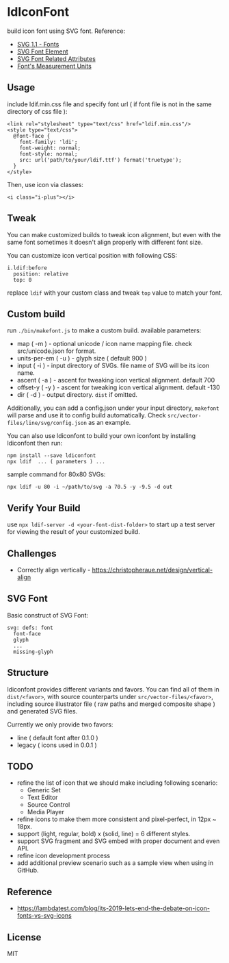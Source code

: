# ldIconFont

build icon font using SVG font. Reference:

 - [SVG 1.1 - Fonts](https://www.w3.org/TR/SVG11/fonts.html)
 - [SVG Font Element](https://developer.mozilla.org/en-US/docs/Web/SVG/Element/font)
 - [SVG Font Related Attributes](https://docs.google.com/spreadsheets/d/1NBUILrdB3uDDPzyicEU8WApkTXL9sZVmta7yneXlKIA/edit?usp=sharing)
 - [Font's Measurement Units](https://i.stack.imgur.com/Z0TnA.png)


## Usage

include ldif.min.css file and specify font url ( if font file is not in the same directory of css file ):

    <link rel="stylesheet" type="text/css" href="ldif.min.css"/>
    <style type="text/css">
      @font-face {
        font-family: 'ldi';
        font-weight: normal;
        font-style: normal;
        src: url('path/to/your/ldif.ttf') format('truetype');
      }
    </style>

Then, use icon via classes:

    <i class="i-plus"></i>


## Tweak

You can make customized builds to tweak icon alignment, but even with the same font sometimes it doesn't align properly with different font size. 

You can customize icon vertical position with following CSS:

    i.ldif:before
      position: relative
      top: 0

replace `ldif` with your custom class and tweak `top` value to match your font.


## Custom build

run `./bin/makefont.js` to make a custom build. available parameters:

 - map ( -m ) - optional unicode / icon name mapping file. check src/unicode.json for format.
 - units-per-em ( -u ) - glyph size ( default 900 )
 - input ( -i ) - input directory of SVGs. file name of SVG will be its icon name.
 - ascent ( -a ) - ascent for tweaking icon vertical alignment. default 700
 - offset-y ( -y ) - ascent for tweaking icon vertical alignment. default -130
 - dir ( -d ) - output directory. `dist` if omitted.

Additionally, you can add a config.json under your input directory, `makefont` will parse and use it to config build automatically. Check `src/vector-files/line/svg/config.json` as an example.

You can also use ldiconfont to build your own iconfont by installing ldiconfont then run:

    npm install --save ldiconfont
    npx ldif  ... ( parameters ) ...

sample command for 80x80 SVGs:

    npx ldif -u 80 -i ~/path/to/svg -a 70.5 -y -9.5 -d out



## Verify Your Build

use `npx ldif-server -d <your-font-dist-folder>` to start up a test server for viewing the result of your customized build.



## Challenges

 - Correctly align vertically - https://christopheraue.net/design/vertical-align


## SVG Font

Basic construct of SVG Font:

    svg: defs: font
      font-face
      glyph
      ...
      missing-glyph


## Structure

ldiconfont provides different variants and favors. You can find all of them in `dist/<favor>`, with source counterparts under `src/vector-files/<favor>`, including source illustrator file ( raw paths and merged composite shape ) and generated SVG files. 

Currently we only provide two favors:

 - line ( default font after 0.1.0 )
 - legacy ( icons used in 0.0.1 )


## TODO

 - refine the list of icon that we should make including following scenario:
   - Generic Set
   - Text Editor
   - Source Control
   - Media Player
 - refine icons to make them more consistent and pixel-perfect, in 12px ~ 18px.
 - support (light, regular, bold) x (solid, line) = 6 different styles.
 - support SVG fragment and SVG embed with proper document and even API.
 - refine icon development process
 - add additional preview scenario such as a sample view when using in GitHub.


## Reference

 - https://lambdatest.com/blog/its-2019-lets-end-the-debate-on-icon-fonts-vs-svg-icons


## License

MIT
